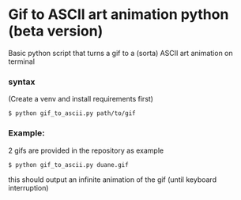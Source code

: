 # Gif to ASCII art animation python (beta version)

Basic python script that turns a gif to a (sorta) ASCII art animation on terminal

### syntax

(Create a venv and install requirements first)
```console
$ python gif_to_ascii.py path/to/gif
```

### Example:

2 gifs are provided in the repository as example

```console
$ python gif_to_ascii.py duane.gif
```

this should output an infinite animation of the gif (until keyboard interruption)
